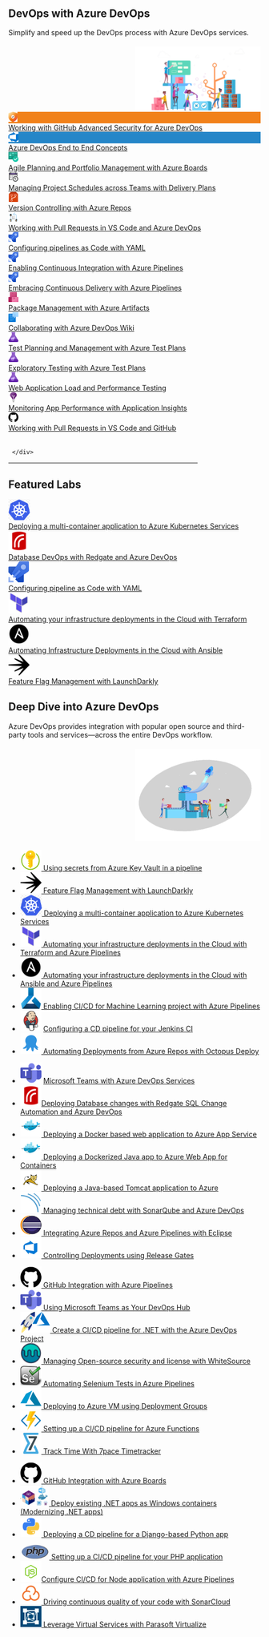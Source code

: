 <div class="container">
<div class="row my-2">
  <div class="col-sm-8" style="margin-top:30px; margin-bottom: 20px">
  <h2 class="border-0 fon-normal">DevOps with Azure DevOps</h2> 
                                  <p>Simplify and speed up the DevOps process with Azure DevOps services.</p>
</div>
<div class="col-sm-4" style="text-align:right">
<img src="/images/AzureDevOps-img.png" alt="Azure DevOps" width="250">
</div>
</div>
  <div class="row equal-height-columns my-1">
            <div class="col-lg-3 col-md-6 col-sm-6 col-12 mt-small-5">
                <div class="hover-effect equal-height-column box-cover ml-forsm">
                    <div class="row">
                        <div class="col-lg-3 col-md-3 col-sm-3 col-3 pl-0 pr-lg-0 pl-small-15 img-mt">
                            <div class=" bg bg-color-orangered p-2 text-center" style="background-color: #f1811a;">
                                <div class="icon-cover"><img src="/images/advsec-icon.png" alt="githubadvancedsecurity"
                                height="20"></div>
                            </div>
                        </div>
                        <div class="col-lg-9 col-md-9 col-sm-9 col-9 cont-mt cont-pl">
                            <a href="/labs/azuredevops/advancedsecurity/" class="text-col-gunpower">
                                <div class="bg-white text-font">Working with GitHub Advanced Security for Azure DevOps</div>
                            </a>
                        </div>
                    </div>
                </div>
            </div>
			<div class="col-lg-3 col-md-6 col-sm-6 col-12 mt-small-5">
                <div class="hover-effect equal-height-column box-cover ml-forsm">
                    <div class="row">
                        <div class="col-lg-3 col-md-3 col-sm-3 col-3 pl-0 pr-lg-0 pl-small-15 img-mt">
                            <div class=" bg bg-color-orangered p-2 text-center" style="background-color: #2586C8;">
                                <div class="icon-cover"><img src="/images/AzureDevOps-EtoE.png" alt="azuredevopsetoe"
                                height="20"></div>
                            </div>
                        </div>
                        <div class="col-lg-9 col-md-9 col-sm-9 col-9 cont-mt cont-pl">
                            <a href="/labs/azuredevops/EndtoEnd/" class="text-col-gunpower">
                                <div class="bg-white text-font">Azure DevOps End to End Concepts</div>
                            </a>
                        </div>
                    </div>
                </div>
            </div>     
			<div class="col-lg-3 col-md-6 col-sm-6 col-12 mt-small-5">
			<div class="hover-effect equal-height-column box-cover ml-forsm">
				<div class="row">
					<div class="col-lg-3 col-md-3 col-sm-3 col-3 pl-0 pr-lg-0 pl-small-15 img-mt">
						<div class="bg bg-niagara p-2 text-center">
							<div class="icon-cover"><img src="/images/azureboards.png" alt="azureboards" height="20"></div>
						</div>
					</div>
					<div class="col-lg-9 col-md-9 col-sm-9 col-9 cont-mt cont-pl">					
							<a href="/labs/azuredevops/agile/" class="text-col-gunpower">	
								<div class="bg-white text-font">Agile Planning and Portfolio Management with Azure Boards</div>
							</a>
					</div>					
				</div>
			</div>	
			</div>
			<div class="col-lg-3 col-md-6 col-sm-6 col-12 mt-small-5">
			<div class="hover-effect equal-height-column box-cover ml-forsm">
				<div class="row">
					<div class="col-lg-3 col-md-3 col-sm-3 col-3 pl-0 pr-lg-0 pl-small-15 img-mt">
						<div class=" bg bg-azureblue p-2 text-center">
							<div class="icon-cover"><img src="/images/deliveryplans2.png" alt="overview" height="20"></div>
						</div>
					</div>
					<div class="col-lg-9 col-md-9 col-sm-9 col-9 cont-mt cont-pl">					
							<a href="/labs/azuredevops/deliveryplans/" class="text-col-gunpower">	
								<div class="bg-white text-font">Managing Project Schedules across Teams with Delivery Plans</div>
							</a>
					</div>					
				</div>
			</div>	
			</div>
            <!-- <div class="col-lg-3 col-md-6 col-sm-6 col-12 mt-small-5">
			<div class="hover-effect equal-height-column box-cover ml-forsm">
				<div class="row">
					<div class="col-lg-3 col-md-3 col-sm-3 col-3 pl-0 pr-lg-0 pl-small-15 img-mt">
						<div class=" bg bg-azureblue p-2 text-center">
							<div class="icon-cover"><img src="/images/azuredevops.png" alt="azuredevops" height="20"></div>
						</div>
					</div>
					<div class="col-lg-9 col-md-9 col-sm-9 col-9 cont-mt cont-pl">					
							<a href="/labs/azuredevops/sonarcloud/" class="text-col-gunpower">	
								<div class="bg-white text-font">Managing Technical Debt with Azure DevOps and SonarCloud</div>
							</a>
					</div>					
				</div>
			</div>	
			</div>		x``		 -->
     </div>
  <div class="row equal-height-columns my-1">
  <div class="col-lg-3 col-md-6 col-sm-6 col-12 mt-small-5">
			<div class="hover-effect equal-height-column box-cover ml-forsm">
				<div class="row">
					<div class="col-lg-3 col-md-3 col-sm-3 col-3 pl-0 pr-lg-0 pl-small-15 img-mt">
						<div class=" bg bg-crimson p-2 text-center">
							<div class="icon-cover"><img src="/images/azurerepos.png" alt="azurerepos" height="20"></div>
						</div>
					</div>
					<div class="col-lg-9 col-md-9 col-sm-9 col-9 cont-mt cont-pl">					
							<a href="/labs/azuredevops/git/" class="text-col-gunpower">	
								<div class="bg-white text-font">Version Controlling with Azure Repos</div>
							</a>
					</div>					
				</div>
			</div>	
			</div>
  			<div class="col-lg-3 col-md-6 col-sm-6 col-12 mt-small-5">
			<div class="hover-effect equal-height-column box-cover ml-forsm">
				<div class="row">
					<div class="col-lg-3 col-md-3 col-sm-3 col-3 pl-0 pr-lg-0 pl-small-15 img-mt">
						<div class=" bg bg-azureblue p-2 text-center">
							<div class="icon-cover"><img src="/images/pullrequests.png" alt="azurerepos" height="20"></div>
						</div>
					</div>
					<div class="col-lg-9 col-md-9 col-sm-9 col-9 cont-mt cont-pl">					
							<a href="/labs/azuredevops/pullrequests/" class="text-col-gunpower">	
								<div class="bg-white text-font">Working with Pull Requests in VS Code and Azure DevOps</div>
							</a>
					</div>					
				</div>
			</div>	
		    </div>
  	<div class="col-lg-3 col-md-6 col-sm-6 col-12 mt-small-5">
  <div class="hover-effect equal-height-column box-cover ml-forsm">
				<div class="row">
					<div class="col-lg-3 col-md-3 col-sm-3 col-3 pl-0 pr-lg-0 pl-small-15 img-mt">
						<div class=" bg bg-slateblue p-2 text-center">
							<div class="icon-cover"><img src="/images/azurepipelines.png" alt="azurepipelines" height="20"></div>
						</div>
					</div>
					<div class="col-lg-9 col-md-9 col-sm-9 col-9 cont-mt cont-pl">					
							<a href="/labs/azuredevops/yaml/" class="text-col-gunpower">	
								<div class="bg-white text-font">Configuring pipelines as Code with YAML</div>
							</a>
					</div>					
				</div>
			</div>	
			</div>	
  <div class="col-lg-3 col-md-6 col-sm-6 col-12 mt-small-5">
			<div class="hover-effect equal-height-column box-cover ml-forsm">
				<div class="row">
					<div class="col-lg-3 col-md-3 col-sm-3 col-3 pl-0 pr-lg-0 pl-small-15 img-mt">
						<div class=" bg bg-slateblue p-2 text-center">
							<div class="icon-cover"><img src="/images/azurepipelines.png" alt="azurepipelines" height="20"></div>
						</div>
					</div>
					<div class="col-lg-9 col-md-9 col-sm-9 col-9 cont-mt cont-pl">					
							<a href="/labs/azuredevops/continuousintegration/" class="text-col-gunpower">	
								<div class="bg-white text-font">Enabling Continuous Integration with Azure Pipelines</div>
							</a>
					</div>					
				</div>
			</div>	
			</div>     
			</div>
			 <div class="row equal-height-columns my-1">
			 <div class="col-lg-3 col-md-6 col-sm-6 col-12 mt-small-5">
			<div class="hover-effect equal-height-column box-cover ml-forsm">
				<div class="row">
					<div class="col-lg-3 col-md-3 col-sm-3 col-3 pl-0 pr-lg-0 pl-small-15 img-mt">
						<div class=" bg bg-slateblue p-2 text-center">
							<div class="icon-cover"><img src="/images/azurepipelines.png" alt="azurepipelines" height="20"></div>
						</div>
					</div>
					<div class="col-lg-9 col-md-9 col-sm-9 col-9 cont-mt cont-pl">					
							<a href="/labs/azuredevops/continuousdeployment/" class="text-col-gunpower">	
								<div class="bg-white text-font">Embracing Continuous Delivery with Azure Pipelines</div>
							</a>
					</div>					
				</div>
			</div>	
			</div>
			 <div class="col-lg-3 col-md-6 col-sm-6 col-12 mt-small-5">
			<div class="hover-effect equal-height-column box-cover ml-forsm">
				<div class="row">
					<div class="col-lg-3 col-md-3 col-sm-3 col-3 pl-0 pr-lg-0 pl-small-15 img-mt">
						<div class=" bg bg-pink p-2 text-center">
							<div class="icon-cover"><img src="/images/azureartifacts.png" alt="azureartifacts" height="20"></div>
						</div>
					</div>
					<div class="col-lg-9 col-md-9 col-sm-9 col-9 cont-mt cont-pl">					
							<a href="/labs/azuredevops/packagemanagement/" class="text-col-gunpower">	
								<div class="bg-white text-font">Package Management with Azure Artifacts</div>
							</a>
					</div>					
				</div>
			</div>	
			</div>
            <div class="col-lg-3 col-md-6 col-sm-6 col-12 mt-small-5">
			<div class="hover-effect equal-height-column box-cover ml-forsm">
				<div class="row">
					<div class="col-lg-3 col-md-3 col-sm-3 col-3 pl-0 pr-lg-0 pl-small-15 img-mt">
						<div class=" bg bg-azureblue p-2 text-center">
							<div class="icon-cover"><img src="/images/wiki.png" alt="wiki" height="20"></div>
						</div>
					</div>
					<div class="col-lg-9 col-md-9 col-sm-9 col-9 cont-mt cont-pl">					
							<a href="/labs/azuredevops/wiki/" class="text-col-gunpower">	
								<div class="bg-white text-font">Collaborating with Azure DevOps Wiki</div>
							</a>
					</div>					
				</div>
			</div>	
			</div>				
	 <div class="col-lg-3 col-md-6 col-sm-6 col-12 mt-small-5">
			<div class="hover-effect equal-height-column box-cover ml-forsm">
				<div class="row">
					<div class="col-lg-3 col-md-3 col-sm-3 col-3 pl-0 pr-lg-0 pl-small-15 img-mt">
						<div class=" bg bg-purple p-2 text-center">
							<div class="icon-cover"><img src="/images/azuretestplans.png" alt="azuretestplans" height="20"></div>
						</div>
					</div>
					<div class="col-lg-9 col-md-9 col-sm-9 col-9 cont-mt cont-pl">					
							<a href="/labs/azuredevops/testmanagement/" class="text-col-gunpower">	
								<div class="bg-white text-font">Test Planning and Management with Azure Test Plans</div>
							</a>
					</div>					
				</div>
			</div>	
			</div>		
			</div>	     
			 <div class="row equal-height-columns my-1">
			 <div class="col-lg-3 col-md-6 col-sm-6 col-12 mt-small-5">
			<div class="hover-effect equal-height-column box-cover ml-forsm">
				<div class="row">
					<div class="col-lg-3 col-md-3 col-sm-3 col-3 pl-0 pr-lg-0 pl-small-15 img-mt">
						<div class=" bg bg-purple p-2 text-center">
							<div class="icon-cover"><img src="/images/azuretestplans.png" alt="azuretestplans" height="20"></div>
						</div>
					</div>
					<div class="col-lg-9 col-md-9 col-sm-9 col-9 cont-mt cont-pl">					
							<a href="/labs/azuredevops/exploratorytesting/" class="text-col-gunpower">	
								<div class="bg-white text-font">Exploratory Testing with Azure Test Plans</div>
							</a>
					</div>					
				</div>
			</div>	
			</div>
			 <div class="col-lg-3 col-md-6 col-sm-6 col-12 mt-small-5">
			<div class="hover-effect equal-height-column box-cover ml-forsm">
				<div class="row">
					<div class="col-lg-3 col-md-3 col-sm-3 col-3 pl-0 pr-lg-0 pl-small-15 img-mt">
						<div class=" bg bg-purple p-2 text-center">
							<div class="icon-cover"><img src="/images/azuretestplans.png" alt="azuretestplans" height="20"></div>
						</div>
					</div>
					<div class="col-lg-9 col-md-9 col-sm-9 col-9 cont-mt cont-pl">					
							<a href="/labs/azuredevops/load/" class="text-col-gunpower">	
								<div class="bg-white text-font">Web Application Load and Performance Testing</div>
							</a>
					</div>					
				</div>
			</div>	
			</div>
            <div class="col-lg-3 col-md-6 col-sm-6 col-12 mt-small-5">
			<div class="hover-effect equal-height-column box-cover ml-forsm">
				<div class="row">
					<div class="col-lg-3 col-md-3 col-sm-3 col-3 pl-0 pr-lg-0 pl-small-15 img-mt">
						<div class=" bg bg-purple p-2 text-center">
							<div class="icon-cover"><img src="/images/appinsights.png" alt="appinsights" height="20"></div>
						</div>
					</div>
					<div class="col-lg-9 col-md-9 col-sm-9 col-9 cont-mt cont-pl">					
							<a href="/labs/azuredevops/appinsights/" class="text-col-gunpower">	
								<div class="bg-white text-font">Monitoring App Performance with Application Insights</div>
							</a>
					</div>					
				</div>
			</div>	
			</div>	
			<div class="col-lg-3 col-md-6 col-sm-6 col-12 mt-small-5">
			<div class="hover-effect equal-height-column box-cover ml-forsm">
				<div class="row">
					<div class="col-lg-3 col-md-3 col-sm-3 col-3 pl-0 pr-lg-0 pl-small-15 img-mt">
						<div class=" bg bg-color-black p-2 text-center">
							<div class="icon-cover"><img src="/images/github-42.png" alt="githubpullrequests" height="20"></div>
						</div>
					</div>
					<div class="col-lg-9 col-md-9 col-sm-9 col-9 cont-mt cont-pl">					
							<a href="/labs/azuredevops/githubpullrequests/" class="text-col-gunpower">	
								<div class="bg-white text-font">Working with Pull Requests in VS Code and GitHub</div>
							</a>
					</div>					
				</div>
			</div>	
			</div>
			</div>	
            <div class="col-lg-3 col-md-6 col-sm-6 col-12 mt-small-5">			
     </div>
		 <br />
     <!--  <div class="row" style="margin-left: 10px;margin-top: 10px;">
      <p>For the on-premises platform, Azure DevOps Server (previously named Visual Studio Team Foundation Server), see  <a href="/labs/devopsserver/" class="btn btn-sm btn-primary">Azure DevOps Server 2019 Labs</a></p>
      </div> -->


     </div>

<hr height="1" style="width: 75%;" />  
  <div class="container px-3 pb-3 pt-1 rounded">
  <div class="row">
  <div class="col-md-12">
               <h2 class="border-0 fon-normal">Featured Labs</h2>
</div>
</div>
 <div class="row equal-height-columns my-2">        
			<div class="col-sm-2 my-2">
				<div class="shadow-sm hover-effect equal-height-column">
					<a href="/labs/vstsextend/kubernetes/" class="text-col-gunpower">
						<div class="bg-azureblue1 p-2 text-center">
							<div class="icon-cover1"><img src="/images/kubernetes.png" alt="kubernetes" height="42"></div>
						</div>
						<div class="bg-white py-2 text-center">Deploying a multi-container application to Azure Kubernetes Services</div>
					</a>	
				</div>
			</div>
			<!-- <div class="col-sm-2 my-2">
				<div class="shadow-sm hover-effect equal-height-column">
					<a href="/labs/vstsextend/jenkins/" class="text-col-gunpower">
						<div class="bg-sel-grey1 p-2 text-center">
							<div class="icon-cover1"><img src="/images/jenkins.png" alt="jenkins" height="42"></div>
						</div>
						<div class="bg-white py-2 text-center">Integrating Azure DevOps with Jenkins</div>
					</a>	
				</div>
			</div> -->
			<div class="col-sm-2 my-2">
				<div class="shadow-sm hover-effect equal-height-column">
					<a href="/labs/vstsextend/redgate/" class="text-col-gunpower">
						<div class="bg-sel-grey1 p-2 text-center">
							<div class="icon-cover1"><img src="/images/redgate.png" alt="redgate" height="42"></div>
						</div>
						<div class="bg-white py-2 text-center">Database DevOps with Redgate and Azure DevOps</div>
					</a>	
				</div>
			</div> 
			<div class="col-sm-2 my-2">
				<div class="shadow-sm hover-effect equal-height-column">
					<a href="/labs/azuredevops/yaml/" class="text-col-gunpower">
						<div class="bg-azureblue1 p-2 text-center">
							<div class="icon-cover1"><img src="/images/azurepipelines.png" alt="yaml" height="42"></div>
						</div>
						<div class="bg-white py-2 text-center">Configuring pipeline as Code with YAML</div>
					</a>	
				</div>
			</div>
			<div class="col-sm-2 my-2">
				<div class="shadow-sm hover-effect equal-height-column">
					<a href="/labs/vstsextend/terraform/" class="text-col-gunpower">
						<div class="bg-blue1 p-2 text-center">
							<div class="icon-cover1"><img src="/images/terraform.png" alt="azurepipelines" height="42"></div>
						</div>
						<div class="bg-white py-2 text-center">Automating your infrastructure deployments in the Cloud with Terraform</div>
					</a>	
				</div>
			</div>
			<div class="col-sm-2 my-2">
				<div class="shadow-sm hover-effect equal-height-column">
					<a href="/labs/vstsextend/ansible/" class="text-col-gunpower">
						<div class="bg-color-black1 p-2 text-center">
							<div class="icon-cover1"><img src="/images/ansible.png" alt="azurepipelines" height="42"></div>
						</div>
						<div class="bg-white py-2 text-center">Automating Infrastructure Deployments in the Cloud with Ansible</div>
					</a>	
				</div>
			</div>			
			<div class="col-sm-2 my-2">
				<div class="shadow-sm hover-effect equal-height-column">
					<a href="/labs/vstsextend/launchdarkly/" class="text-col-gunpower">
						<div class="bg-azureblue1 p-2 text-center">
							<div class="icon-cover1"><img src="/images/launchdarkly.png" alt="launchdarkly" height="42"></div>
						</div>
						<div class="bg-white py-2 text-center">Feature Flag Management with LaunchDarkly</div>
					</a>	
				</div>
			</div>
     </div>
</div>

<div class="container pb-4">
<div class="row my-2">
  <div class="col-sm-8" style="margin-top:30px; margin-bottom: 20px">
  <h2 class="border-0 fon-normal">Deep Dive into Azure DevOps</h2> 
                                  <p>Azure DevOps provides integration with popular open source and third-party tools and services—across the entire DevOps workflow.</p>
</div>
<div class="col-sm-4" style="text-align:right">
<img src="/images/deep-dive.png" alt="Deep dive into Azure DevOps" width="250">
</div>
</div>
 <div class="col-sm-12 mar-bot">
                                <!-- <h3 id="step-by-step-tutorials">Step-by-Step Tutorials</h3>  -->
                                <div class="row equal-height-columns">
                                    <div class="col-lg-3 col-md-6 col-sm-6 col-12 p-l-r-override">
                                        <div class="bg-color-white equal-height-column">
                                            <ul class="p-l-5px">
                                            <li class="osslist align-relative"> <img src="/images/azurekeyvault2.png" height="42" class="icon-bor-p-m" /><a
                                                        href="/labs/vstsextend/azurekeyvault/" class="fon-size-13">
                                                        Using secrets from Azure Key Vault in a pipeline</a></li>
                                                <li class="osslist"> <img src="/images/launchdarkly.png" height="42" class="icon-bor-p-m" /><a
                                                        href="/labs/vstsextend/launchdarkly/" class="fon-size-13">
                                                        Feature Flag Management with LaunchDarkly</a></li>
                                                <li class="osslist"> <img src="/images/kubernetes.png" height="42" class="icon-bor-p-m" /><a
                                                        href="/labs/vstsextend/kubernetes/" class="fon-size-13">
                                                        Deploying a multi-container application to Azure Kubernetes Services </a></li>
                                                <li class="osslist"> <img src="/images/terraform.png" height="42" class="icon-bor-p-m" /><a
                                                        href="/labs/vstsextend/terraform/" class="fon-size-13">
                                                        Automating your infrastructure deployments in the Cloud with Terraform and Azure Pipelines</a></li>
                                                <li class="osslist"> <img src="/images/ansible.png" height="42" class="icon-bor-p-m" /><a
                                                        href="/labs/vstsextend/ansible/" class="fon-size-13">
                                                        Automating your infrastructure deployments in the Cloud with Ansible and Azure Pipelines</a></li>
                                                <li class="osslist"> <img src="/images/aml.png" height="42" class="icon-bor-p-m" /><a
                                                        href="/labs/vstsextend/aml/" class="fon-size-13">
                                                        Enabling CI/CD for Machine Learning project with Azure Pipelines</a></li>
                                                <li class="osslist"> <img src="/images/jenkins-42.png" height="42"
                                                        class="icon-bor-p-m" /> <a href="/labs/vstsextend/Jenkins/"
                                                        class="fon-size-13"> Configuring a CD pipeline for your Jenkins CI</a> </li>
														<li class="osslist"> <img src="/images/octopus-42.png" height="42"
                                                        class="icon-bor-p-m" /><a href="/labs/vstsextend/octopus/"
                                                        class="fon-size-13"> Automating Deployments from Azure Repos with  Octopus Deploy</a></li>
                                                 <!-- <li class="osslist align-relative"> <img src="/images/appcenter.png" height="42"
                                                        class="icon-bor-p-m" /> <a href="/labs/vstsextend/appcenter/"
                                                        class="fon-size-13"> Build-Test-Distribute Mobile Apps using App Center</a></li> -->
                                            </ul>
                                        </div>
                                    </div>
                                    <div class="col-lg-3 col-md-6 col-sm-6 col-12 p-l-r-override">
                                        <div class="bg-color-white equal-height-column">
                                            <ul class="p-l-5px">
                                                 <li class="osslist align-relative"><img src="/images/teams3.png" height="42"
                                                        class="icon-bor-p-m" />
                                                    <a href="/labs/vstsextend/teams/" class="fon-size-13">Microsoft Teams with Azure DevOps Services</a>
                                                </li>
												<!--<li class="osslist align-relative"><img src="/images/redgate.png" height="42"
                                                        class="icon-bor-p-m" />
                                                    <a href="/labs/vstsextend/redgate/" class="fon-size-13">Deploying Database changes with Redgate SQL Change Automation and Azure DevOps<img src="/images/new-tag.png" alt="new-tag" class="align-on-labs"/></a>
                                                </li> -->
												 <li class="osslist"> <img src="/images/redgate.png" height="42" class="icon-bor-p-m" /><a
                                                        href="/labs/vstsextend/redgate/" class="fon-size-13">Deploying Database changes with Redgate SQL Change Automation and Azure DevOps</a></li>
                                                <li class="osslist"> <img src="/images/docker-42.png" height="42" class="icon-bor-p-m" /><a
                                                        href="/labs/vstsextend/docker/" class="fon-size-13"> Deploying a Docker based web application to Azure App Service</a></li>
                                                 <li class="osslist"> <img src="/images/docker-42.png" height="42" class="icon-bor-p-m" /><a
                                                        href="/labs/vstsextend/dockerjava/" class="fon-size-13"> Deploying a Dockerized Java app to Azure Web App for Containers</a></li>
                                                <li class="osslist"> <img src="/images/tomcat-42.png" height="42" class="icon-bor-p-m" /><a
                                                        href="/labs/vstsextend/tomcat/" class="fon-size-13"> Deploying a Java-based Tomcat application to Azure </a> </li>
                                                <li class="osslist"> <img src="/images/sonarqube-42.png" height="42"
                                                        class="icon-bor-p-m" /><a href="/labs/vstsextend/sonarqube/"
                                                        class="fon-size-13"> Managing technical debt with SonarQube and Azure DevOps</a>
                                                </li>
                                                <li class="osslist"> <img src="/images/eclipse-42.png" height="42"
                                                        class="icon-bor-p-m" /><a href="/labs/vstsextend/eclipse/"
                                                        class="fon-size-13"> Integrating Azure Repos and Azure Pipelines with Eclipse</a></li>
														 <li class="osslist"> <img src="/images/vsts-1-42.png" height="42" class="icon-bor-p-m" /><a
                                                        href="/labs/vstsextend/releasegates/" class="fon-size-13">
                                                        Controlling Deployments using Release Gates</a> </li>
                                                <!-- <li class="osslist"> <img src="/images/java-42.png" height="42" class="icon-bor-p-m" />
                                                    <a href="/labs/java/" class="fon-size-13"> DevOps with VSTS and
                                                        Azure for Java Projects </a> </li> -->
                                            </ul>
                                        </div>
                                    </div>
                                    <div class="col-lg-3 col-md-6 col-sm-6 col-12 p-l-r-override">
                                        <div class="bg-color-white equal-height-column">
                                            <ul class="p-l-5px">
                                                 <li class="osslist align-relative"> <img src="/images/github-42.png" height="42"
                                                        class="icon-bor-p-m" /><a href="/labs/vstsextend/github-azurepipelines/"
                                                        class="fon-size-13"> GitHub Integration with Azure Pipelines</a></li>
                                                         <!--  <li class="osslist align-relative"><img src="/images/teams3.png" height="42"
                                                        class="icon-bor-p-m" />
                                                    <a href="/labs/vstsextend/teams-devopshub/" class="fon-size-13">Using Microsoft Teams as Your DevOps Hub <img src="/images/new-tag.png" alt="new-tag" class="align-on-labs"/></a>
                                                </li> -->
												<li class="osslist"> <img src="/images/teams3.png" height="42"
                                                        class="icon-bor-p-m" /><a href="/labs/vstsextend/teams-devopshub/"
                                                        class="fon-size-13"> Using Microsoft Teams as Your DevOps Hub</a></li>
                                                         <li class="osslist"> <img src="/images/azuredevopsproject.png" height="42"
                                                        class="icon-bor-p-m" /><a href="/labs/vstsextend/azuredevopsprojectdotnet/"
                                                        class="fon-size-13"> Create a CI/CD pipeline for .NET with the Azure DevOps Project</a></li>
                                                 <li class="osslist"> <img src="/images/mend2.png" height="42"
                                                        class="icon-bor-p-m" /><a href="/labs/vstsextend/whitesource/"
                                                        class="fon-size-13"> Managing Open-source security and license with WhiteSource</a></li>
                                                <li class="osslist"> <img src="/images/selenium-42.png" height="42"
                                                        class="icon-bor-p-m" /><a href="/labs/vstsextend/selenium/"
                                                        class="fon-size-13"> Automating Selenium Tests in Azure Pipelines</a></li>
                                                <li class="osslist"> <img src="/images/azure-42.png" height="42" class="icon-bor-p-m" /><a
                                                        href="/labs/vstsextend/deploymentgroups/" class="fon-size-13">
                                                        Deploying to Azure VM using Deployment Groups</a></li>
                                                <li class="osslist"> <img src="/images/AzureFunction.jpg" height="42" class="icon-bor-p-m" /><a
                                                        href="/labs/vstsextend/azurefunctions/" class="fon-size-13">
                                                        Setting up a CI/CD pipeline for Azure Functions</a></li>
														<li class="osslist"> <img src="/images/7pacetimetracker-42.png" height="42"
                                                        class="icon-bor-p-m" /><a href="/labs/vstsextend/timetracker/"
                                                        class="fon-size-13"> Track Time With 7pace Timetracker</a> </li>
                                            </ul>
                                        </div>
                                    </div>
                                    <div class="col-lg-3 col-md-6 col-sm-6 col-12 p-l-r-override">
                                        <div class="bg-color-white equal-height-column">
                                            <ul class="p-l-5px">
                                                <li class="osslist align-relative"> <img src="/images/github-42.png" height="42"
                                                        class="icon-bor-p-m" /><a href="/labs/vstsextend/github-azureboards/"
                                                        class="fon-size-13"> GitHub Integration with Azure Boards</a></li>                                                     
                                                   <li class="osslist"> <img src="/images/aspnetmodernize.png" height="42"
                                                        class="icon-bor-p-m" /><a href="/labs/vstsextend/aspnetmodernize/"
                                                        class="fon-size-13"> Deploy existing .NET apps as Windows containers (Modernizing .NET apps)</a></li>
                                                <li class="osslist"> <img src="/images/python-42.png" height="42" class="icon-bor-p-m" /><a
                                                        href="/labs/vstsextend/python/" class="fon-size-13"> Deploying a CD pipeline for a Django-based Python app </a></li>
                                                <li class="osslist"> <img src="/images/php.png" height="42" class="icon-bor-p-m" /><a
                                                        href="/labs/vstsextend/php/" class="fon-size-13"> Setting up a CI/CD pipeline for your PHP application</a></li>
                                                <li class="osslist"> <img src="/images/nodejs-42.png" height="42" class="icon-bor-p-m" /><a
                                                        href="/labs/vsts/nodejs/" class="fon-size-13">Configure CI/CD for Node application with Azure Pipelines</a> </li>
                                                <!-- <li class="osslist"> <img src="/images/azure-42.png" height="42" class="icon-bor-p-m" /><a
                                                        href="/labs/vstsextend/devopsprojectforjava/" class="fon-size-13">
                                                        Azure DevOps Project for Java</a></li> -->
                                                <!-- <li class="osslist"> <img src="/images/azure-42.png" height="42" class="icon-bor-p-m" /><a
                                                        href="/labs/vstsextend/azuredevopsprojectdotnet/" class="fon-size-13">
                                                        Azure DevOps Project for .NET</a></li> -->
                                                <li class="osslist"> <img src="/images/sonarcloud-42.png" height="42"
                                                        class="icon-bor-p-m" /><a href="/labs/vstsextend/sonarcloud/"
                                                        class="fon-size-13"> Driving continuous quality of your code with SonarCloud</a></li>
                                                  <li class="osslist"> <img src="/images/parasoft-42.png" height="42"
                                                        class="icon-bor-p-m" /><a href="/labs/vstsextend/parasoft/"
                                                        class="fon-size-13"> Leverage Virtual Services with Parasoft
                                                        Virtualize</a></li>
                                            </ul>
                                        </div>
                                    </div>
                                </div>
                            </div>
  
